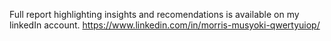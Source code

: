 Full report highlighting insights and recomendations is available on my linkedIn account.
https://www.linkedin.com/in/morris-musyoki-qwertyuiop/
